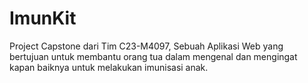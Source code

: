 # ImunKit
Project Capstone dari Tim C23-M4097, Sebuah Aplikasi Web yang bertujuan untuk membantu orang tua dalam mengenal dan mengingat kapan baiknya untuk melakukan imunisasi anak.
